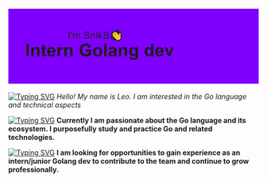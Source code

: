 ![header](https://github.com/SnikS1337/SnikS1337/blob/main/header.png)

[![Typing SVG](https://readme-typing-svg.demolab.com?font=Fira+Code&pause=1000&random=false&width=435&lines=About+me)](https://git.io/typing-svg)
*Hello! My name is Leo. I am interested in the Go language and technical aspects*

[![Typing SVG](https://readme-typing-svg.demolab.com?font=Fira+Code&pause=1000&color=F70000&random=false&width=435&lines=Interests)](https://git.io/typing-svg)
**Currently I am passionate about the Go language and its ecosystem. I purposefully study and practice Go and related technologies.**

[![Typing SVG](https://readme-typing-svg.demolab.com?font=Fira+Code&pause=1000&color=38F700&random=false&width=435&lines=Goals)](https://git.io/typing-svg)
**I am looking for opportunities to gain experience as an intern/junior Golang dev to contribute to the team and continue to grow professionally.**

